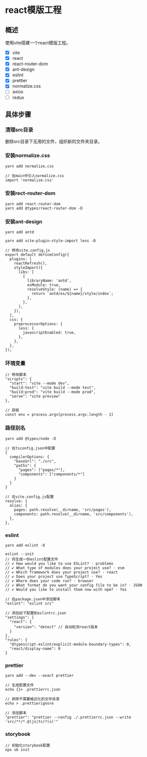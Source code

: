 # react模版工程
## 概述
使用vite搭建一个react模版工程。
- [x] vite
- [x] react
- [x] react-router-dom
- [x] ant-design
- [x] eslint
- [x] prettier
- [x] normalize.css
- [ ] axios
- [ ] redux

## 具体步骤
### 清理src目录
删除src目录下无用的文件，组织新的文件夹目录。

### 安装normalize.css
```
yarn add normalize.css

// 在main中引入normalize.css
import 'normalize.css'
```

### 安装rect-router-dom
```
yarn add react-router-dom
yarn add @types/react-router-dom -D
```

### 安装ant-design
```
yarn add antd

yarn add vite-plugin-style-import less -D

// 修改vite.config.js
export default defineConfig({
  plugins: [
    reactRefresh(),
    styleImport({
      libs: [
        {
          libraryName: 'antd',
          esModule: true,
          resolveStyle: (name) => {
            return `antd/es/${name}/style/index`;
          },
        },
      ],
    }),
  ],
  css: {
    preprocessorOptions: {
      less: {
        javascriptEnabled: true,
      },
    },
  },
});
```

### 环境变量
```
// 修改脚本
"scripts": {
  "start": "vite --mode dev",
  "build:test": "vite build --mode test",
  "build:prod": "vite build --mode prod",
  "serve": "vite preview"
},

// 获取
const env = process.argv[process.argv.length - 1]
```

### 路径别名
```
yarn add @types/node -D

// 在tsconfig.json中配置
{
  compilerOptions: {
    "baseUrl": "./src",
    "paths": {
      "pages": ["pages/*"],
      "components": ["components/*"]
    }
  }
}

// 在vite.config.js配置
resolve: {
  alias: {
    pages: path.resolve(__dirname, 'src/pages'),
    components: path.resolve(__dirname, 'src/components'),
  },
},
```

### eslint
```
yarn add eslint -D

eslint --init
// 将生成一份eslint配置文件
// ✔ How would you like to use ESLint? · problems
// ✔ What type of modules does your project use? · esm
// ✔ Which framework does your project use? · react
// ✔ Does your project use TypeScript? · Yes
// ✔ Where does your code run? · browser
// ✔ What format do you want your config file to be in? · JSON
// ✔ Would you like to install them now with npm? · Yes

// 在package.json中添加脚本
"eslint": "eslint src"

// 添加如下配置到eslintrc.json
"settings": {
  "react": {
    "version": "detect" // 自动检测react版本
  }
},
"rules": {
  "@typescript-eslint/explicit-module-boundary-types": 0,
  "react/display-name": 0
}
```

### prettier
```
yarn add --dev --exact prettier

// 生成配置文件
echo {}> .prettierrc.json

// 排除不需要格式化的文件目录
echo > .prettierignore

// 添加脚本
"prettier": "prettier --config ./.prettierrc.json --write 'src/**/*.@(js|ts)?(x)'"
```

### storybook
```
// 初始化storybook配置
npx sb init
```
